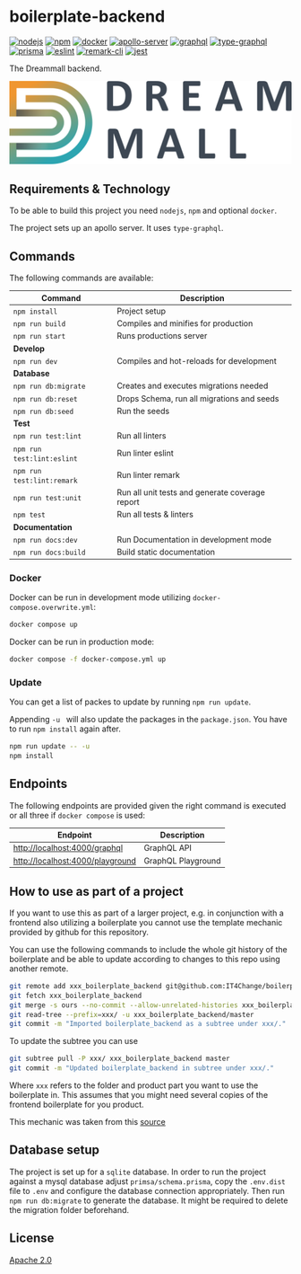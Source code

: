 # boilerplate-backend
[![nodejs][badge-nodejs-img]][badge-nodejs-href]
[![npm][badge-npm-img]][badge-npm-href]
[![docker][badge-docker-img]][badge-docker-href]
[![apollo-server][badge-apollo-img]][badge-apollo-href]
[![graphql][badge-graphql-img]][badge-graphql-href]
[![type-graphql][badge-type-graphql-img]][badge-type-graphql-href]
[![prisma][badge-prisma-img]][badge-prisma-href]
[![eslint][badge-eslint-img]][badge-eslint-href]
[![remark-cli][badge-remark-cli-img]][badge-remark-cli-href]
[![jest][badge-jest-img]][badge-jest-href]

The Dreammall backend.

![](../presenter/src/assets/dreammall-logo.svg)

## Requirements & Technology

To be able to build this project you need `nodejs`, `npm` and optional `docker`.

The project sets up an apollo server. It uses `type-graphql`.

## Commands

The following commands are available:

| Command                    | Description                                     |
|----------------------------|-------------------------------------------------|
| `npm install`              | Project setup                                   |
| `npm run build`            | Compiles and minifies for production            |
| `npm run start`            | Runs productions server                         |
| **Develop**                |                                                 |
| `npm run dev`              | Compiles and hot-reloads for development        |
| **Database**               |                                                 |
| `npm run db:migrate`       | Creates and executes migrations needed          |
| `npm run db:reset`         | Drops Schema, run all migrations and seeds      |
| `npm run db:seed`          | Run the seeds                                   |
| **Test**                   |                                                 |
| `npm run test:lint`        | Run all linters                                 |
| `npm run test:lint:eslint` | Run linter eslint                               |
| `npm run test:lint:remark` | Run linter remark                               |
| `npm run test:unit`        | Run all unit tests and generate coverage report |
| `npm test`                 | Run all tests & linters                         |
| **Documentation**          |                                                 |
| `npm run docs:dev`         | Run Documentation in development mode           |
| `npm run docs:build`       | Build static documentation                      |

### Docker

Docker can be run in development mode utilizing `docker-compose.overwrite.yml`:
```bash
docker compose up
```

Docker can be run in production mode:
```bash
docker compose -f docker-compose.yml up
```

### Update

You can get a list of packes to update by running `npm run update`.

Appending `-u ` will also update the packages in the `package.json`. You have to run `npm install` again after.

```bash
npm run update -- -u
npm install
```

## Endpoints

The following endpoints are provided given the right command is executed or all three if `docker compose` is used:

| Endpoint                                                             | Description        |
|----------------------------------------------------------------------|--------------------|
| [http://localhost:4000/graphql](http://localhost:4000/graphql)       | GraphQL API        |
| [http://localhost:4000/playground](http://localhost:4000/playground) | GraphQL Playground |

## How to use as part of a project

If you want to use this as part of a larger project, e.g. in conjunction with a frontend also utilizing a boilerplate you cannot use the template mechanic provided by github for this repository.

You can use the following commands to include the whole git history of the boilerplate and be able to update according to changes to this repo using another remote.

```bash
git remote add xxx_boilerplate_backend git@github.com:IT4Change/boilerplate-backend.git
git fetch xxx_boilerplate_backend
git merge -s ours --no-commit --allow-unrelated-histories xxx_boilerplate_backend/master
git read-tree --prefix=xxx/ -u xxx_boilerplate_backend/master
git commit -m "Imported boilerplate_backend as a subtree under xxx/."
```

To update the subtree you can use

```bash
git subtree pull -P xxx/ xxx_boilerplate_backend master
git commit -m "Updated boilerplate_backend in subtree under xxx/."
```

Where `xxx` refers to the folder and product part you want to use the boilerplate in. This assumes that you might need several copies of the frontend boilerplate for you product.

This mechanic was taken from this [source](https://stackoverflow.com/questions/1683531/how-to-import-existing-git-repository-into-another/8396318#8396318)

## Database setup

The project is set up for a `sqlite` database.
In order to run the project against a mysql database adjust `primsa/schema.prisma`, copy the `.env.dist` file to `.env` and configure the database connection appropriately.
Then run `npm run db:migrate` to generate the database. It might be required to delete the migration folder beforehand.

## License

[Apache 2.0](./LICENSE)

<!-- Badges -->
[badge-nodejs-img]: https://img.shields.io/badge/nodejs-%3E%3D20.5.0-blue
[badge-nodejs-href]:  https://nodejs.org/

[badge-npm-img]: https://img.shields.io/badge/npm-latest-blue
[badge-npm-href]: https://www.npmjs.com/package/npm

[badge-docker-img]: https://img.shields.io/badge/docker-latest-blue
[badge-docker-href]: https://www.docker.com/

[badge-apollo-img]: https://img.shields.io/badge/dynamic/json?url=https%3A%2F%2Fraw.githubusercontent.com%2Fdreammall-earth%2Fdreammall.earth%2Fmaster%2Fbackend%2Fpackage.json&query=dependencies%5B%22%40apollo%2Fserver%22%5D&label=apollo-server&color=green
[badge-apollo-href]: https://apollographql.com

[badge-graphql-img]: https://img.shields.io/badge/dynamic/json?url=https%3A%2F%2Fraw.githubusercontent.com%2Fdreammall-earth%2Fdreammall.earth%2Fmaster%2Fbackend%2Fpackage.json&query=dependencies.graphql&label=graphql&color=green
[badge-graphql-href]: https://graphql.org/

[badge-type-graphql-img]: https://img.shields.io/badge/dynamic/json?url=https%3A%2F%2Fraw.githubusercontent.com%2Fdreammall-earth%2Fdreammall.earth%2Fmaster%2Fbackend%2Fpackage.json&query=dependencies%5B%22type-graphql%22%5D&label=type-graphql&color=green
[badge-type-graphql-href]: https://typegraphql.com/

[badge-prisma-img]: https://img.shields.io/badge/dynamic/json?url=https%3A%2F%2Fraw.githubusercontent.com%2Fdreammall-earth%2Fdreammall.earth%2Fmaster%2Fbackend%2Fpackage.json&query=dependencies.prisma&label=prisma&color=green
[badge-prisma-href]: https://prisma.io/

[badge-eslint-img]: https://img.shields.io/badge/dynamic/json?url=https%3A%2F%2Fraw.githubusercontent.com%2Fdreammall-earth%2Fdreammall.earth%2Fmaster%2Fbackend%2Fpackage.json&query=devDependencies.eslint&label=eslint&color=yellow
[badge-eslint-href]: https://eslint.org/

[badge-remark-cli-img]: https://img.shields.io/badge/dynamic/json?url=https%3A%2F%2Fraw.githubusercontent.com%2Fdreammall-earth%2Fdreammall.earth%2Fmaster%2Fbackend%2Fpackage.json&query=devDependencies%5B%27remark-cli%27%5D&label=remark-cli&color=yellow
[badge-remark-cli-href]: https://remark.js.org/

[badge-jest-img]: https://img.shields.io/badge/dynamic/json?url=https%3A%2F%2Fraw.githubusercontent.com%2Fdreammall-earth%2Fdreammall.earth%2Fmaster%2Fbackend%2Fpackage.json&query=devDependencies.jest&label=jest&color=yellow
[badge-jest-href]: https://jestjs.io/
